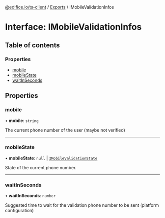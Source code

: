 [@edifice.io/ts-client](../README.md) / [Exports](../modules.md) / IMobileValidationInfos

# Interface: IMobileValidationInfos

## Table of contents

### Properties

- [mobile](IMobileValidationInfos.md#mobile)
- [mobileState](IMobileValidationInfos.md#mobilestate)
- [waitInSeconds](IMobileValidationInfos.md#waitinseconds)

## Properties

### mobile

• **mobile**: `string`

The current phone number of the user (maybe not verified)

___

### mobileState

• **mobileState**: ``null`` \| [`IMobileValidationState`](IMobileValidationState.md)

State of the current phone number.

___

### waitInSeconds

• **waitInSeconds**: `number`

Suggested time to wait for the validation phone number to be sent (platform configuration)
